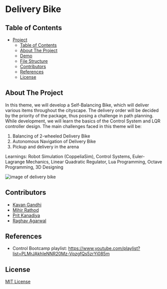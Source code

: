 # Delivery Bike 

## Table of Contents

- [Project](#Delivery-Bike)
  - [Table of Contents](#table-of-contents)
  - [About The Project](#about-the-project)
  - [Demo](#demo)
  - [File Structure](#file-structure)
  - [Contributors](#contributors)
  - [References](#references)
  - [License](#license)
## About The Project

In this theme, we will develop a Self-Balancing Bike, which will deliver various items throughout the cityscape. The delivery order will be decided by the priority of the package, thus posing a challenge in path planning. While development, we will learn the basics of the Control System and LQR controller design. The main challenges faced in this theme will be:

1) Balancing of 2-wheeled Delivery Bike
2) Autonomous Navigation of Delivery Bike
3) Pickup and delivery in the arena

Learnings: Robot Simulation (CoppeliaSim), Control Systems, Euler-Lagrange Mechanics, Linear Quadratic Regulator, Lua Programming, Octave Programming, 3D Designing

<img src = "https://portal.e-yantra.org/img/theme/db.png" alt = "image of delivery bike">

## Contributors

* [Kavan Gandhi](https://github.com/KGan31)
* [Mihir Rathod](https://github.com/m-g-rathod)
* [Prit Kanadiya](https://github.com/PritK99)
* [Raghav Agarwal](https://github.com/Raghav323)

## References

* Control Bootcamp playlist: https://www.youtube.com/playlist?list=PLMrJAkhIeNNR20Mz-VpzgfQs5zrYi085m

## License

[MIT License](https://opensource.org/licenses/MIT)
